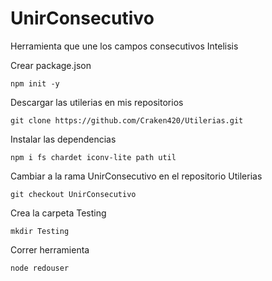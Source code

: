 # UnirConsecutivo
Herramienta que une los campos consecutivos Intelisis

Crear package.json

    npm init -y


Descargar las utilerias en mis repositorios

    git clone https://github.com/Craken420/Utilerias.git
    
Instalar las dependencias

    npm i fs chardet iconv-lite path util

Cambiar a la rama UnirConsecutivo en el repositorio Utilerias

    git checkout UnirConsecutivo
    
Crea la carpeta Testing

    mkdir Testing

Correr herramienta

    node redouser
